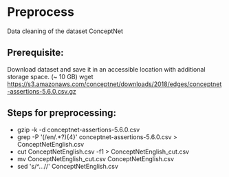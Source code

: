 # Preprocess

Data cleaning of the dataset ConceptNet

## Prerequisite:

Download dataset and save it in an accessible location with additional storage space. (~ 10 GB)
wget https://s3.amazonaws.com/conceptnet/downloads/2018/edges/conceptnet-assertions-5.6.0.csv.gz

## Steps for preprocessing:

* gzip -k -d conceptnet-assertions-5.6.0.csv
* grep -P '(/en/.*?){4}' conceptnet-assertions-5.6.0.csv > ConceptNetEnglish.csv
* cut ConceptNetEnglish.csv -f1 > ConceptNetEnglish_cut.csv
* mv ConceptNetEnglish_cut.csv ConceptNetEnglish.csv
* sed 's/^...//' ConceptNetEnglish.csv

